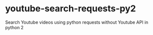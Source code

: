 # youtube-search-requests-py2
Search Youtube videos using python requests without Youtube API in python 2
